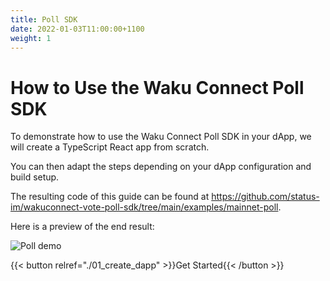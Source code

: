 ```yaml
---
title: Poll SDK
date: 2022-01-03T11:00:00+1100
weight: 1
---
```


# How to Use the Waku Connect Poll SDK

To demonstrate how to use the Waku Connect Poll SDK in your dApp, we will create a TypeScript React app from scratch.

You can then adapt the steps depending on your dApp configuration and build setup.

The resulting code of this guide can be found at
https://github.com/status-im/wakuconnect-vote-poll-sdk/tree/main/examples/mainnet-poll.

Here is a preview of the end result:

![Poll demo](/assets/poll_sdk/wakuconnect-poll-demo.gif)

{{< button relref="./01_create_dapp"  >}}Get Started{{< /button >}}
